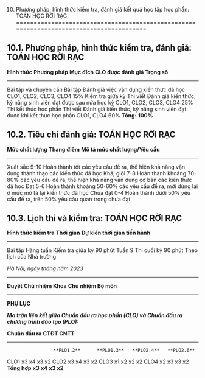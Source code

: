 10. Phương pháp, hình thức kiểm tra, đánh giá kết quả học tập học phần: TOÁN HỌC RỜI RẠC
========================================================================================

10.1. Phương pháp, hình thức kiểm tra, đánh giá: TOÁN HỌC RỜI RẠC
-----------------------------------------------------------------

  **Hình thức**           **Phương pháp**   **Mục đích**                                                           **CLO được đánh giá**    **Trọng số**
  ----------------------- ----------------- ---------------------------------------------------------------------- ------------------------ --------------
  Bài tập và chuyên cần   Bài tập           Đánh giá việc vận dụng kiến thức đã học                                CLO1, CLO2, CLO3, CLO4   15%
  Kiểm tra giữa kỳ        Thi viết          Đánh giá kiến thức, kỹ năng sinh viên đạt được sau nửa học kỳ          CLO1, CLO2, CLO3, CLO4   25%
  Thi kết thúc học phần   Thi viết          Đánh giá kiến thức, kỹ năng sinh viên đạt được khi kết thúc học phần   CLO1, CLO4               60%
  **Tổng:**                                 **100%**                                                                                        

10.2. Tiêu chí đánh giá: TOÁN HỌC RỜI RẠC
-----------------------------------------

  **Mức chất lượng**   **Thang điểm**   **Mô tả mức chất lượng/Yêu cầu**
  -------------------- ---------------- ----------------------------------------------------------------------------------------------------
  Xuất sắc             9-10             Hoàn thành tốt các yêu cầu đề ra, thể hiện khả năng vận dụng thành thạo các kiến thức đã học
  Khá, giỏi            7-8              Hoàn thành khoảng 70-80% các yêu cầu đề ra, thể hiện khả năng vận dụng cơ bản các kiến thức đã học
  Đạt                  5-6              Hoàn thành khoảng 50-60% các yêu cầu đề ra, mới dừng lại ở mức mô tả lại kiến thức đã học
  Chưa đạt             0-4              Hoàn thành dưới 50% yêu cầu đề ra, trên 50% yêu cầu quan trọng chưa đạt

10.3. Lịch thi và kiểm tra: TOÁN HỌC RỜI RẠC
--------------------------------------------

  **Hình thức kiểm tra**   **Thời gian**   **Dự kiến thời gian tiến hành**
  ------------------------ --------------- ---------------------------------
  Bài tập                                  Hàng tuần
  Kiểm tra giữa kỳ         90 phút         Tuần 9
  Thi cuối kỳ              90 phút         Theo lịch của Nhà trường

*Hà Nội, ngày tháng năm 2023*

  ----------- -------------------- ----------------------
  **Duyệt**   **Chủ nhiệm Khoa**   **Chủ nhiệm Bộ môn**
  ----------- -------------------- ----------------------

**PHỤ LỤC**

***Ma trận liên kết giữa Chuẩn đầu ra học phần (CLO) và Chuẩn đầu ra
chương trình đào tạo (PLO):***

  **Chuẩn đầu ra**   **CTĐT CNTT**                             
  ------------------ --------------- ------------ ------------ ------------
                     **PLO1.2**      **PLO1.3**   **PLO2.4**   **PLO2.6**
  CLO1               x3              x4           x3           x2
  CLO2               x3              x4           x3           x2
  CLO3               x1              x2           x2           x2
  CLO4               x2              x3           x3           x2
  **Tổng hợp**       **x3**          **x4**       **x3**       **x2**
